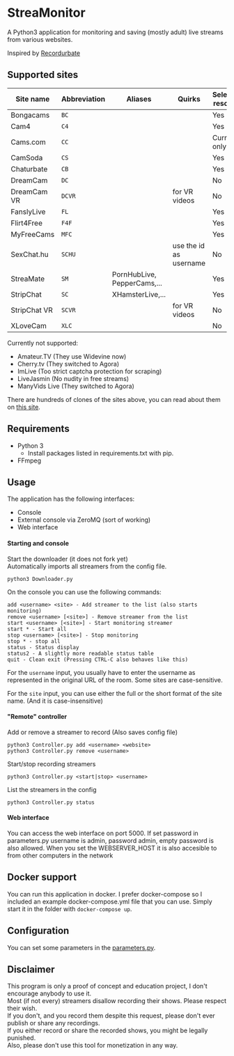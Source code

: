 # StreaMonitor
A Python3 application for monitoring and saving (mostly adult) live streams from various websites.

Inspired by [Recordurbate](https://github.com/oliverjrose99/Recordurbate)

## Supported sites
| Site name     | Abbreviation | Aliases                     | Quirks                 | Selectable resolution |
|---------------|--------------|-----------------------------|------------------------|-----------------------|
| Bongacams     | `BC`         |                             |                        | Yes                   |
| Cam4          | `C4`         |                             |                        | Yes                   |
| Cams.com      | `CC`         |                             |                        | Currently only 360p   |
| CamSoda       | `CS`         |                             |                        | Yes                   |
| Chaturbate    | `CB`         |                             |                        | Yes                   |
| DreamCam      | `DC`         |                             |                        | No                    |
| DreamCam VR   | `DCVR`       |                             | for VR videos          | No                    |
| FanslyLive    | `FL`         |                             |                        | Yes                   |
| Flirt4Free    | `F4F`        |                             |                        | Yes                   |
| MyFreeCams    | `MFC`        |                             |                        | Yes                   |
| SexChat.hu    | `SCHU`       |                             | use the id as username | No                    |
| StreaMate     | `SM`         | PornHubLive, PepperCams,... |                        | Yes                   |
| StripChat     | `SC`         | XHamsterLive,...            |                        | Yes                   |
| StripChat VR  | `SCVR`       |                             | for VR videos          | No                    |
| XLoveCam      | `XLC`        |                             |                        | No                    |

Currently not supported:
* Amateur.TV (They use Widevine now)
* Cherry.tv (They switched to Agora)
* ImLive (Too strict captcha protection for scraping)
* LiveJasmin (No nudity in free streams)
* ManyVids Live (They switched to Agora)

There are hundreds of clones of the sites above, you can read about them on [this site](https://adultwebcam.site/clone-sites-by-platform/).

## Requirements
* Python 3
  * Install packages listed in requirements.txt with pip.
* FFmpeg

## Usage

The application has the following interfaces:
* Console
* External console via ZeroMQ (sort of working)
* Web interface

#### Starting and console
Start the downloader (it does not fork yet)\
Automatically imports all streamers from the config file.
```
python3 Downloader.py
```

On the console you can use the following commands:
```
add <username> <site> - Add streamer to the list (also starts monitoring)
remove <username> [<site>] - Remove streamer from the list
start <username> [<site>] - Start monitoring streamer
start * - Start all
stop <username> [<site>] - Stop monitoring
stop * - stop all
status - Status display 
status2 - A slightly more readable status table
quit - Clean exit (Pressing CTRL-C also behaves like this)
```
For the `username` input, you usually have to enter the username as represented in the original URL of the room. 
Some sites are case-sensitive.

For the `site` input, you can use either the full or the short format of the site name. (And it is case-insensitive)

#### "Remote" controller
Add or remove a streamer to record (Also saves config file)
```
python3 Controller.py add <username> <website>
python3 Controller.py remove <username>
```

Start/stop recording streamers
```
python3 Controller.py <start|stop> <username>
```

List the streamers in the config
```
python3 Controller.py status
```

#### Web interface

You can access the web interface on port 5000. 
If set password in parameters.py username is admin, password admin, empty password is also allowed.
When you set the WEBSERVER_HOST it is also accesible to from other computers in the network

## Docker support

You can run this application in docker. I prefer docker-compose so I included an example docker-compose.yml file that you can use.
Simply start it in the folder with `docker-compose up`.

## Configuration

You can set some parameters in the [parameters.py](parameters.py).

## Disclaimer

This program is only a proof of concept and education project, I don't encourage anybody to use it. \
Most (if not every) streamers disallow recording their shows. Please respect their wish. \
If you don't, and you record them despite this request, please don't ever publish or share any recordings. \
If you either record or share the recorded shows, you might be legally punished. \
Also, please don't use this tool for monetization in any way.
